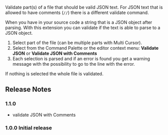 Validate part(s) of a file that should be valid JSON text. For JSON text that is allowed to have comments (`//`) there is a different validate command.

When you have in your source code a string that is a JSON object after parsing. With this extension you can validate if the text is able to parse to a JSON object.

1. Select part of the file (can be multiple parts with Multi Cursor).
1. Select from the Command Palette or the editor context menu: **Validate JSON** or **Validate JSON with Comments**
1. Each selection is parsed and if an error is found you get a warning message with the possibility to go to the line with the error.

If nothing is selected the whole file is validated.

## Release Notes

### 1.1.0
* validate JSON with Comments

### 1.0.0 Initial release
